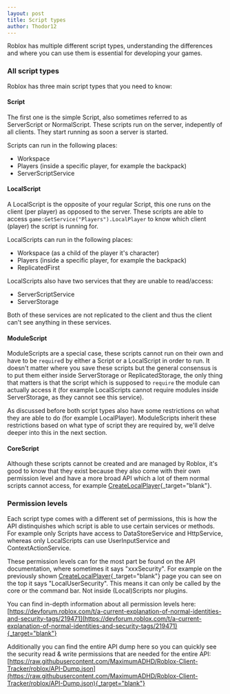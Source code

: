 ```yaml
---
layout: post
title: Script types
author: Thodor12
---
```


Roblox has multiple different script types, understanding the differences and where you can use them is essential for developing your games.

### All script types
Roblox has three main script types that you need to know:

#### Script
The first one is the simple Script, also sometimes referred to as ServerScript or NormalScript.
These scripts run on the server, indepently of all clients. They start running as soon a server is started.

Scripts can run in the following places:
- Workspace
- Players (inside a specific player, for example the backpack)
- ServerScriptService

#### LocalScript
A LocalScript is the opposite of your regular Script, this one runs on the client (per player) as opposed to the server.
These scripts are able to access `game:GetService("Players").LocalPlayer` to know which client (player) the script is running for.

LocalScripts can run in the following places:
- Workspace (as a child of the player it's character)
- Players (inside a specific player, for example the backpack)
- ReplicatedFirst

LocalScripts also have two services that they are unable to read/access:
- ServerScriptService
- ServerStorage

Both of these services are not replicated to the client and thus the client can't see anything in these services.

#### ModuleScript
ModuleScripts are a special case, these scripts cannot run on their own and have to be `require`d by either a Script or a LocalScript in order to run.
It doesn't matter where you save these scripts but the general consensus is to put them either inside ServerStorage or ReplicatedStorage, the only thing that matters
is that the script which is supposed to `require` the module can actually access it (for example LocalScripts cannot require modules inside ServerStorage, as they cannot see this service).

As discussed before both script types also have some restrictions on what they are able to do (for example LocalPlayer).
ModuleScripts inherit these restrictions based on what type of script they are required by, we'll delve deeper into this in the next section.

#### CoreScript
Although these scripts cannot be created and are managed by Roblox, it's good to know that they exist because they also come with their own permission level
and have a more broad API which a lot of them normal scripts cannot access, for example [CreateLocalPlayer](https://developer.roblox.com/en-us/api-reference/function/Players/CreateLocalPlayer){_target="blank"}.

### Permission levels
Each script type comes with a different set of permissions, this is how the API distinquishes which script is able to use certain services or methods.
For example only Scripts have access to DataStoreService and HttpService, whereas only LocalScripts can use UserInputService and ContextActionService.

These permission levels can for the most part be found on the API documentation, where sometimes it says "xxxSecurity". For example on the previously shown [CreateLocalPlayer](https://developer.roblox.com/en-us/api-reference/function/Players/CreateLocalPlayer){_target="blank"} page you can see on the top it says "LocalUserSecurity". This means it can only be called by the core or the command bar. Not inside (Local)Scripts nor plugins.

You can find in-depth information about all permission levels here: [https://devforum.roblox.com/t/a-current-explanation-of-normal-identities-and-security-tags/219471](https://devforum.roblox.com/t/a-current-explanation-of-normal-identities-and-security-tags/219471){_target="blank"}

Additionally you can find the entire API dump here so you can quickly see the security read & write permissions that are needed for the entire API: [https://raw.githubusercontent.com/MaximumADHD/Roblox-Client-Tracker/roblox/API-Dump.json](https://raw.githubusercontent.com/MaximumADHD/Roblox-Client-Tracker/roblox/API-Dump.json){_target="blank"}